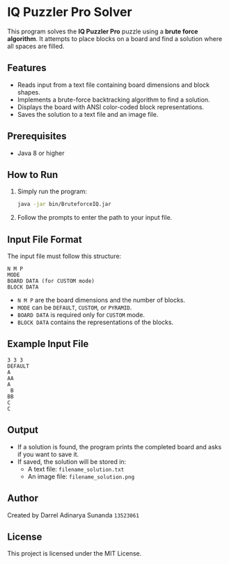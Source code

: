 # IQ Puzzler Pro Solver

This program solves the **IQ Puzzler Pro** puzzle using a **brute force algorithm**. It attempts to place blocks on a board and find a solution where all spaces are filled.

## Features
- Reads input from a text file containing board dimensions and block shapes.
- Implements a brute-force backtracking algorithm to find a solution.
- Displays the board with ANSI color-coded block representations.
- Saves the solution to a text file and an image file.

## Prerequisites
- Java 8 or higher

## How to Run
1. Simply run the program:
   ```sh
   java -jar bin/BruteforceIQ.jar
   ```
2. Follow the prompts to enter the path to your input file.

## Input File Format
The input file must follow this structure:
```
N M P
MODE
BOARD DATA (for CUSTOM mode)
BLOCK DATA
```
- `N M P` are the board dimensions and the number of blocks.
- `MODE` can be `DEFAULT`, `CUSTOM`, or `PYRAMID`.
- `BOARD DATA` is required only for `CUSTOM` mode.
- `BLOCK DATA` contains the representations of the blocks.

## Example Input File
```
3 3 3
DEFAULT
A  
AA
A
 B
BB
C
C
```

## Output
- If a solution is found, the program prints the completed board and asks if you want to save it.
- If saved, the solution will be stored in:
    - A text file: `filename_solution.txt`
    - An image file: `filename_solution.png`

## Author
Created by Darrel Adinarya Sunanda `13523061`

## License
This project is licensed under the MIT License.
